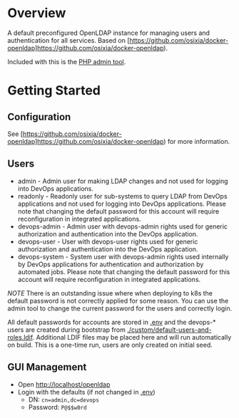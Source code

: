 # Overview

A default preconfigured OpenLDAP instance for managing users and authentication for all services. Based on [https://github.com/osixia/docker-openldap]https://github.com/osixia/docker-openldap).

Included with this is the [PHP admin tool](./admin).

# Getting Started

## Configuration

See [https://github.com/osixia/docker-openldap]https://github.com/osixia/docker-openldap) for more information.

## Users

* admin - Admin user for making LDAP changes and not used for logging into DevOps applications. 
* readonly - Readonly user for sub-systems to query LDAP from DevOps applications and not used for logging into DevOps applications. Please note that
changing the default password for this account will require reconfiguration in integrated applications.
* devops-admin - Admin user with devops-admin rights used for generic authorization and authentication into the DevOps application. 
* devops-user - User with devops-user rights used for generic authorization and authentication into the DevOps application. 
* devops-system - System user with devops-admin rights used internally by DevOps applications for authentication and authorization by automated jobs. Please note that
changing the default password for this account will require reconfiguration in integrated applications.

*NOTE* There is an outstanding issue where when deploying to k8s the default password is not correctly applied for some reason. You can use the admin tool to change the current password for the users and correctly login.

All default passwords for accounts are stored in [.env](../.evn) and the devops-* users are created during bootstrap from [./custom/default-users-and-roles.ldif](./custom/default-users-and-roles.ldif). Additional LDIF files may be placed here and will run automatically on build. This is a one-time run, users are only created on initial seed.

## GUI Management

* Open [http://localhost/openldap](http://localhost/openldap)
* Login with the defaults (if not changed in [.env](../.env))
    * DN: `cn=admin,dc=devops`
    * Password: `P@$$w0rd`
